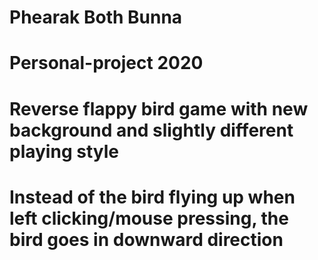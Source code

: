 # Phearak Both Bunna
# Personal-project 2020
# Reverse flappy bird game with new background and slightly different playing style
# Instead of the bird flying up when left clicking/mouse pressing, the bird goes in downward direction
